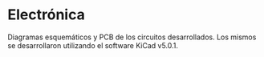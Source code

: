 # Electrónica

Diagramas esquemáticos y PCB de los circuitos desarrollados. Los mismos se desarrollaron utilizando el software KiCad v5.0.1.